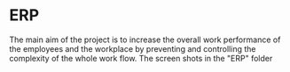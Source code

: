 # ERP
The main aim of the project is to increase the overall work performance of the employees and the workplace by preventing and controlling the complexity of the whole work flow.
The screen shots in the "ERP" folder

